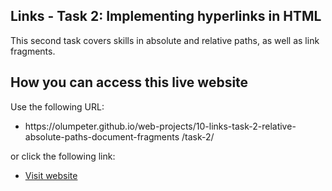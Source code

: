 ## Links - Task 2: Implementing hyperlinks in HTML

This second task covers skills in absolute and relative paths, as well as link fragments. 


## How you can access this live website
<p>Use the following URL:</p>
<ul>
  <li>https://olumpeter.github.io/web-projects/10-links-task-2-relative-absolute-paths-document-fragments
/task-2/</li>
</ul>
<p>or click the following link:</p> 
<ul>
  <li><a href="https://olumpeter.github.io/web-projects/10-links-task-2-relative-absolute-paths-document-fragments
/task-2/">
    Visit website</a></li>
</ul>

